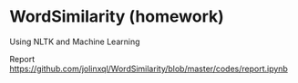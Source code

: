 # WordSimilarity (homework)
Using NLTK and Machine Learning

Report
https://github.com/jolinxql/WordSimilarity/blob/master/codes/report.ipynb
